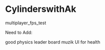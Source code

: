 # CylinderswithAk
multiplayer_fps_test


Need to Add:

good physics
leader board 
muzik
UI for health
